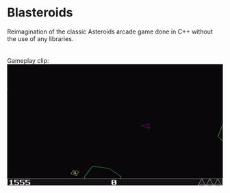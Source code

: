 # Blasteroids
Reimagination of the classic Asteroids arcade game done in C++ without the use of any libraries.
\
\
\
Gameplay clip:
![Alt Text](https://github.com/Lillu70/Blasteroids/blob/main/Page_Data/blasteroids_gamplay.gif)
